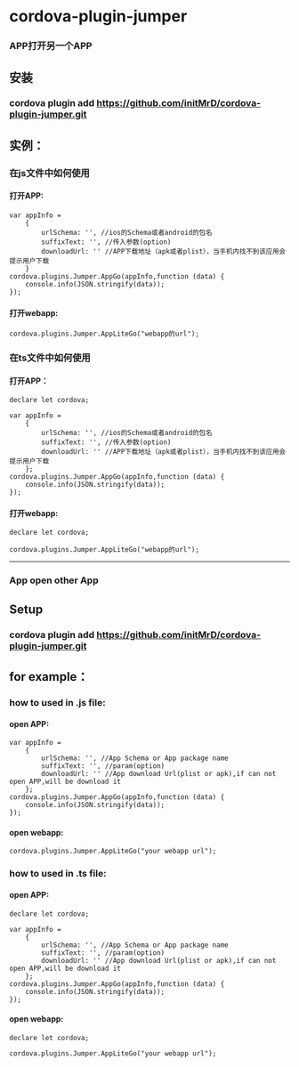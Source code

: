 # cordova-plugin-jumper

### APP打开另一个APP

## 安装

### cordova plugin add https://github.com/initMrD/cordova-plugin-jumper.git

## 实例：
### 在js文件中如何使用
#### 打开APP:
```
var appInfo =
    {
        urlSchema: '', //ios的Schema或者android的包名
        suffixText: '', //传入参数(option)
        downloadUrl: '' //APP下载地址（apk或者plist），当手机内找不到该应用会提示用户下载
    }
cordova.plugins.Jumper.AppGo(appInfo,function (data) {
    console.info(JSON.stringify(data));
});
```

#### 打开webapp:
```
cordova.plugins.Jumper.AppLiteGo("webapp的url");
```
### 在ts文件中如何使用
#### 打开APP：
```
declare let cordova;

var appInfo =
    {
        urlSchema: '', //ios的Schema或者android的包名
        suffixText: '', //传入参数(option)
        downloadUrl: '' //APP下载地址（apk或者plist），当手机内找不到该应用会提示用户下载
    };
cordova.plugins.Jumper.AppGo(appInfo,function (data) {
    console.info(JSON.stringify(data));
});
```
#### 打开webapp:
```
declare let cordova;

cordova.plugins.Jumper.AppLiteGo("webapp的url");
```


---

### App open other App

## Setup

### cordova plugin add https://github.com/initMrD/cordova-plugin-jumper.git

## for example：
### how to used in .js file:
#### open APP:
```
var appInfo =
    {
        urlSchema: '', //App Schema or App package name
        suffixText: '', //param(option)
        downloadUrl: '' //App download Url(plist or apk),if can not open APP,will be download it
    };
cordova.plugins.Jumper.AppGo(appInfo,function (data) {
    console.info(JSON.stringify(data));
});
```

#### open webapp:
```
cordova.plugins.Jumper.AppLiteGo("your webapp url");
```
### how to used in .ts file:
#### open APP:
```
declare let cordova;

var appInfo =
    {
        urlSchema: '', //App Schema or App package name
        suffixText: '', //param(option)
        downloadUrl: '' //App download Url(plist or apk),if can not open APP,will be download it
    };
cordova.plugins.Jumper.AppGo(appInfo,function (data) {
    console.info(JSON.stringify(data));
});
```
#### open webapp:
```
declare let cordova;

cordova.plugins.Jumper.AppLiteGo("your webapp url");
```

